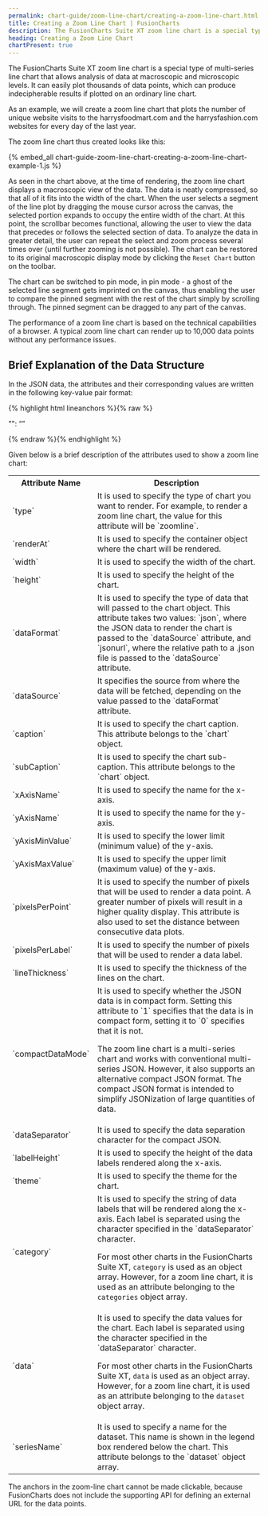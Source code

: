 ```yaml
---
permalink: chart-guide/zoom-line-chart/creating-a-zoom-line-chart.html
title: Creating a Zoom Line Chart | FusionCharts
description: The FusionCharts Suite XT zoom line chart is a special type of multi-series line chart that allows analysis of data at macroscopic and microscopic levels.
heading: Creating a Zoom Line Chart
chartPresent: true
---
```


The FusionCharts Suite XT zoom line chart is a special type of multi-series line chart that allows analysis of data at macroscopic and microscopic levels. It can easily plot thousands of data points, which can produce indecipherable results if plotted on an ordinary line chart.

As an example, we will create a zoom line chart that plots the number of unique website visits to the harrysfoodmart.com and the harrysfashion.com websites for every day of the last year.

The zoom line chart thus created looks like this:

{% embed_all chart-guide-zoom-line-chart-creating-a-zoom-line-chart-example-1.js %}

As seen in the chart above, at the time of rendering, the zoom line chart displays a macroscopic view of the data. The data is neatly compressed, so that all of it fits into the width of the chart. When the user selects a segment of the line plot by dragging the mouse cursor across the canvas, the selected portion expands to occupy the entire width of the chart. At this point, the scrollbar becomes functional, allowing the user to view the data that precedes or follows the selected section of data. To analyze the data in greater detail, the user can repeat the select and zoom process several times over (until further zooming is not possible). The chart can be restored to its original macroscopic display mode by clicking the `Reset Chart` button on the toolbar.

The chart can be switched to pin mode, in pin mode - a ghost of the selected line segment gets imprinted on the canvas, thus enabling the user to compare the pinned segment with the rest of the chart simply by scrolling through. The pinned segment can be dragged to any part of the canvas.


<p class="text-info">The performance of a zoom line chart is based on the technical capabilities of a browser. A typical zoom line chart can render up to 10,000 data points without any performance issues.</p>

## Brief Explanation of the Data Structure

In the JSON data, the attributes and their corresponding values are written in the following key-value pair format:

{% highlight html lineanchors %}{% raw %}

"<attributeName>": “<value>”

{% endraw %}{% endhighlight %}

Given below is a brief description of the attributes used to show a zoom line chart:

<table>
  <tr>
    <th>Attribute Name</th>
    <th>Description</th>
  </tr>
  <tr>
    <td>`type`</td>
    <td>It is used to specify the type of chart you want to render. For example, to render a zoom line chart, the value for this attribute will be `zoomline`.</td>
  </tr>
  <tr>
    <td>`renderAt`</td>
    <td>It is used to specify the container object where the chart will be rendered.</td>
  </tr>
  <tr>
    <td>`width`</td>
    <td>It is used to specify the width of the chart.</td>
  </tr>
  <tr>
    <td>`height`</td>
    <td>It is used to specify the height of the chart.</td>
  </tr>
  <tr>
    <td>`dataFormat`</td>
    <td>It is used to specify the type of data that will passed to the chart object. This attribute takes two values: `json`, where the JSON data to render the chart is passed to the `dataSource` attribute, and `jsonurl`, where the relative path to a .json file is passed to the `dataSource` attribute.</td>
  </tr>
  <tr>
    <td>`dataSource`</td>
    <td>It specifies the source from where the data will be fetched, depending on the value passed to the `dataFormat` attribute.</td>
  </tr>
  <tr>
    <td>`caption`</td>
    <td>It is used to specify the chart caption. This attribute belongs to the `chart` object.</td>
  </tr>
  <tr>
    <td>`subCaption`</td>
    <td>It is used to specify the chart sub-caption. This attribute belongs to the `chart` object.</td>
  </tr>
  <tr>
    <td>`xAxisName`</td>
    <td>It is used to specify the name for the x-axis.</td>
  </tr>
  <tr>
    <td>`yAxisName`</td>
    <td>It is used to specify the name for the y-axis.</td>
  </tr>
  <tr>
    <td>`yAxisMinValue`</td>
    <td>It is used to specify the lower limit (minimum value) of the y-axis.</td>
  </tr>
  <tr>
    <td>`yAxisMaxValue`</td>
    <td>It is used to specify the upper limit (maximum value) of the y-axis.</td>
  </tr>
  <tr>
    <td>`pixelsPerPoint`</td>
    <td>It is used to specify the number of pixels that will be used to render a data point. A greater number of pixels will result in a higher quality display. This attribute is also used to set the distance between consecutive data plots.</td>
  </tr>
  <tr>
    <td>`pixelsPerLabel`</td>
    <td>It is used to specify the number of pixels that will be used to render a data label. </td>
  </tr>
  <tr>
    <td>`lineThickness`</td>
    <td>It is used to specify the thickness of the lines on the chart.</td>
  </tr>
  <tr>
    <td>`compactDataMode`</td>
    <td>It is used to specify whether the JSON data is in compact form. Setting this attribute to `1` specifies that the data is in compact form, setting it to `0` specifies that it is not.

The zoom line chart is a multi-series chart and works with conventional multi-series JSON. However, it also supports an alternative compact JSON format. The compact JSON format is intended to simplify JSONization of large quantities of data.</td>
  </tr>
  <tr>
    <td>`dataSeparator`</td>
    <td>It is used to specify the data separation character for the compact JSON. </td>
  </tr>
  <tr>
    <td> `labelHeight`</td>
    <td>It is used to specify the height of the data labels rendered along the x-axis.</td>
  </tr>
  <tr>
    <td>`theme`</td>
    <td>It is used to specify the theme for the chart.</td>
  </tr>
  <tr>
    <td>`category`</td>
    <td>It is used to specify the string of data labels that will be rendered along the x-axis. Each label is separated using the character specified in the `dataSeparator` character.

For most other charts in the FusionCharts Suite XT, `category` is used as an object array. However, for a zoom line chart, it is used as an attribute belonging to the `categories` object array.</td>
  </tr>
  <tr>
    <td>`data`</td>
    <td>It is used to specify the data values for the chart. Each label is separated using the character specified in the `dataSeparator` character.

For most other charts in the FusionCharts Suite XT, `data` is used as an object array. However, for a zoom line chart, it is used as an attribute belonging to the `dataset` object array.</td>
  </tr>
  <tr>
    <td>`seriesName`</td>
    <td>It is used to specify a name for the dataset. This name is shown in the legend box rendered below the chart. This attribute belongs to the `dataset` object array.</td>
  </tr>
</table>

<p class="text-info"> The anchors in the zoom-line chart cannot be made clickable, because FusionCharts does not include the supporting API for defining an external URL for the data points. </p>